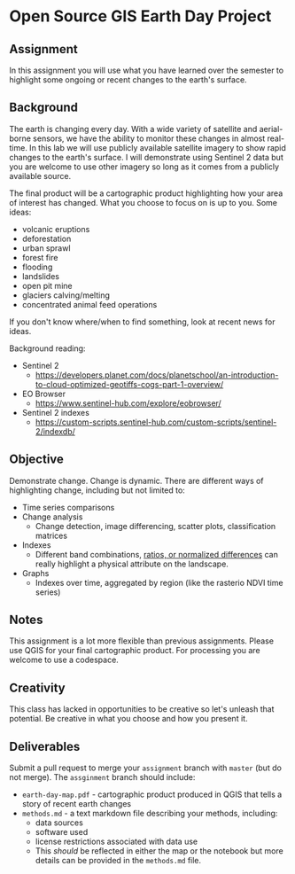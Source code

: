 # Open Source GIS Earth Day Project
## Assignment
In this assignment you will use what you have learned over the semester to highlight some ongoing or recent changes to the earth's surface.

## Background
The earth is changing every day. With a wide variety of satellite and aerial-borne sensors, we have the ability to monitor these changes in
almost real-time. In this lab we will use publicly available satellite imagery to show rapid changes to the earth's surface. I will
demonstrate using Sentinel 2 data but you are welcome to use other imagery so long as it comes from a publicly available source.

The final product will be a cartographic product highlighting how your area of interest has changed. What you choose to focus on is up 
to you. Some ideas:
- volcanic eruptions
- deforestation
- urban sprawl
- forest fire
- flooding
- landslides
- open pit mine
- glaciers calving/melting
- concentrated animal feed operations

If you don't know where/when to find something, look at recent news for ideas.

Background reading:
- Sentinel 2
  - https://developers.planet.com/docs/planetschool/an-introduction-to-cloud-optimized-geotiffs-cogs-part-1-overview/
- EO Browser
  - https://www.sentinel-hub.com/explore/eobrowser/
- Sentinel 2 indexes
  - https://custom-scripts.sentinel-hub.com/custom-scripts/sentinel-2/indexdb/

## Objective
Demonstrate change. Change is dynamic. There are different ways of highlighting change, including but not limited to:
- Time series comparisons
- Change analysis
  - Change detection, image differencing, scatter plots, classification matrices
- Indexes
  - Different band combinations, [ratios, or normalized differences](https://custom-scripts.sentinel-hub.com/custom-scripts/sentinel-2/indexdb/) can really highlight a physical attribute on the landscape.
- Graphs
  - Indexes over time, aggregated by region (like the rasterio NDVI time series)

## Notes
This assignment is a lot more flexible than previous assignments. Please use QGIS for your final cartographic product. For processing 
you are welcome to use a codespace. 

## Creativity
This class has lacked in opportunities to be creative so let's unleash that potential. Be creative in what you choose and how you 
present it.

## Deliverables
Submit a pull request to merge your `assignment` branch with `master` (but do not merge). The `assginment` branch should include:
- `earth-day-map.pdf` - cartographic product produced in QGIS that tells a story of recent earth changes
- `methods.md` - a text markdown file describing your methods, including:
  - data sources
  - software used
  - license restrictions associated with data use
  - This _should_ be reflected in either the map or the notebook but more details can be provided in the `methods.md` file. 
